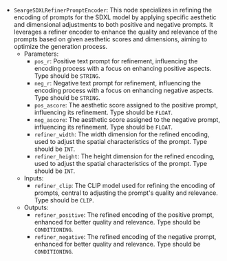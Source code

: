 - `SeargeSDXLRefinerPromptEncoder`: This node specializes in refining the encoding of prompts for the SDXL model by applying specific aesthetic and dimensional adjustments to both positive and negative prompts. It leverages a refiner encoder to enhance the quality and relevance of the prompts based on given aesthetic scores and dimensions, aiming to optimize the generation process.
    - Parameters:
        - `pos_r`: Positive text prompt for refinement, influencing the encoding process with a focus on enhancing positive aspects. Type should be `STRING`.
        - `neg_r`: Negative text prompt for refinement, influencing the encoding process with a focus on enhancing negative aspects. Type should be `STRING`.
        - `pos_ascore`: The aesthetic score assigned to the positive prompt, influencing its refinement. Type should be `FLOAT`.
        - `neg_ascore`: The aesthetic score assigned to the negative prompt, influencing its refinement. Type should be `FLOAT`.
        - `refiner_width`: The width dimension for the refined encoding, used to adjust the spatial characteristics of the prompt. Type should be `INT`.
        - `refiner_height`: The height dimension for the refined encoding, used to adjust the spatial characteristics of the prompt. Type should be `INT`.
    - Inputs:
        - `refiner_clip`: The CLIP model used for refining the encoding of prompts, central to adjusting the prompt's quality and relevance. Type should be `CLIP`.
    - Outputs:
        - `refiner_positive`: The refined encoding of the positive prompt, enhanced for better quality and relevance. Type should be `CONDITIONING`.
        - `refiner_negative`: The refined encoding of the negative prompt, enhanced for better quality and relevance. Type should be `CONDITIONING`.
